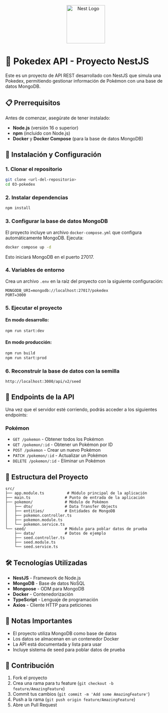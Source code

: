 <p align="center">
  <a href="http://nestjs.com/" target="blank"><img src="https://nestjs.com/img/logo-small.svg" width="120" alt="Nest Logo" /></a>
</p>

# 🎯 Pokedex API - Proyecto NestJS

Este es un proyecto de API REST desarrollado con NestJS que simula una Pokedex, permitiendo gestionar información de Pokémon con una base de datos MongoDB.

## 📋 Prerrequisitos

Antes de comenzar, asegúrate de tener instalado:

- **Node.js** (versión 16 o superior)
- **npm** (incluido con Node.js)
- **Docker** y **Docker Compose** (para la base de datos MongoDB)

## 🚀 Instalación y Configuración

### 1. Clonar el repositorio

```bash
git clone <url-del-repositorio>
cd 03-pokedex
```

### 2. Instalar dependencias

```bash
npm install
```

### 3. Configurar la base de datos MongoDB

El proyecto incluye un archivo `docker-compose.yml` que configura automáticamente MongoDB. Ejecuta:

```bash
docker compose up -d
```

Esto iniciará MongoDB en el puerto 27017.

### 4. Variables de entorno

Crea un archivo `.env` en la raíz del proyecto con la siguiente configuración:

```env
MONGODB_URI=mongodb://localhost:27017/pokedex
PORT=3000
```

### 5. Ejecutar el proyecto

#### En modo desarrollo:

```bash
npm run start:dev
```

#### En modo producción:

```bash
npm run build
npm run start:prod
```

### 6. Reconstruir la base de datos con la semilla

```
http://localhost:3000/api/v2/seed
```

## 📡 Endpoints de la API

Una vez que el servidor esté corriendo, podrás acceder a los siguientes endpoints:

### Pokémon

- `GET /pokemon` - Obtener todos los Pokémon
- `GET /pokemon/:id` - Obtener un Pokémon por ID
- `POST /pokemon` - Crear un nuevo Pokémon
- `PATCH /pokemon/:id` - Actualizar un Pokémon
- `DELETE /pokemon/:id` - Eliminar un Pokémon

## 📁 Estructura del Proyecto

```
src/
├── app.module.ts          # Módulo principal de la aplicación
├── main.ts               # Punto de entrada de la aplicación
├── pokemon/              # Módulo de Pokémon
│   ├── dto/              # Data Transfer Objects
│   ├── entities/         # Entidades de MongoDB
│   ├── pokemon.controller.ts
│   ├── pokemon.module.ts
│   └── pokemon.service.ts
└── seed/                 # Módulo para poblar datos de prueba
    ├── data/             # Datos de ejemplo
    ├── seed.controller.ts
    ├── seed.module.ts
    └── seed.service.ts
```

## 🛠️ Tecnologías Utilizadas

- **NestJS** - Framework de Node.js
- **MongoDB** - Base de datos NoSQL
- **Mongoose** - ODM para MongoDB
- **Docker** - Contenedorización
- **TypeScript** - Lenguaje de programación
- **Axios** - Cliente HTTP para peticiones

## 📝 Notas Importantes

- El proyecto utiliza MongoDB como base de datos
- Los datos se almacenan en un contenedor Docker
- La API está documentada y lista para usar
- Incluye sistema de seed para poblar datos de prueba

## 🤝 Contribución

1. Fork el proyecto
2. Crea una rama para tu feature (`git checkout -b feature/AmazingFeature`)
3. Commit tus cambios (`git commit -m 'Add some AmazingFeature'`)
4. Push a la rama (`git push origin feature/AmazingFeature`)
5. Abre un Pull Request
